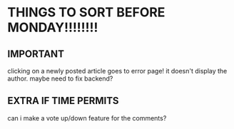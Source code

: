# THINGS TO SORT BEFORE MONDAY!!!!!!!!

## IMPORTANT

clicking on a newly posted article goes to error page! it doesn't display the author. maybe need to fix backend?

## EXTRA IF TIME PERMITS

can i make a vote up/down feature for the comments?
